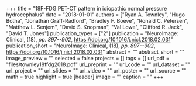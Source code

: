 +++
title = "18F-FDG PET-CT pattern in idiopathic normal pressure hydrocephalus"
date = "2018-01-01"
authors = ["Ryan A. Townley", "Hugo Botha", "Jonathan Graff-Radford", "Bradley F. Boeve", "Ronald C. Petersen", "Matthew L. Senjem", "David S. Knopman", "Val Lowe", "Clifford R. Jack", "David T. Jones"]
publication_types = ["2"]
publication = "NeuroImage: Clinical, (18), _pp. 897--902_, https://doi.org/10.1016/j.nicl.2018.02.031"
publication_short = "NeuroImage: Clinical, (18), _pp. 897--902_, https://doi.org/10.1016/j.nicl.2018.02.031"
abstract = ""
abstract_short = ""
image_preview = ""
selected = false
projects = []
tags = []
url_pdf = "files/townley18ffdg2018.pdf"
url_preprint = ""
url_code = ""
url_dataset = ""
url_project = ""
url_slides = ""
url_video = ""
url_poster = ""
url_source = ""
math = true
highlight = true
[header]
image = ""
caption = ""
+++
